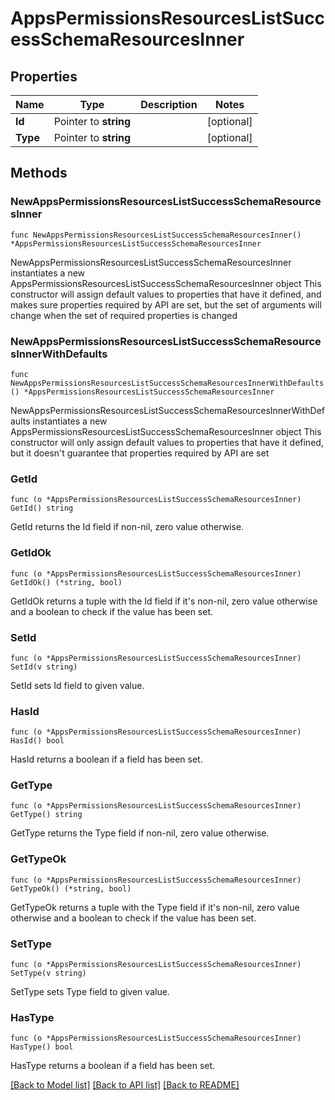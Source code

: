 # AppsPermissionsResourcesListSuccessSchemaResourcesInner

## Properties

Name | Type | Description | Notes
------------ | ------------- | ------------- | -------------
**Id** | Pointer to **string** |  | [optional] 
**Type** | Pointer to **string** |  | [optional] 

## Methods

### NewAppsPermissionsResourcesListSuccessSchemaResourcesInner

`func NewAppsPermissionsResourcesListSuccessSchemaResourcesInner() *AppsPermissionsResourcesListSuccessSchemaResourcesInner`

NewAppsPermissionsResourcesListSuccessSchemaResourcesInner instantiates a new AppsPermissionsResourcesListSuccessSchemaResourcesInner object
This constructor will assign default values to properties that have it defined,
and makes sure properties required by API are set, but the set of arguments
will change when the set of required properties is changed

### NewAppsPermissionsResourcesListSuccessSchemaResourcesInnerWithDefaults

`func NewAppsPermissionsResourcesListSuccessSchemaResourcesInnerWithDefaults() *AppsPermissionsResourcesListSuccessSchemaResourcesInner`

NewAppsPermissionsResourcesListSuccessSchemaResourcesInnerWithDefaults instantiates a new AppsPermissionsResourcesListSuccessSchemaResourcesInner object
This constructor will only assign default values to properties that have it defined,
but it doesn't guarantee that properties required by API are set

### GetId

`func (o *AppsPermissionsResourcesListSuccessSchemaResourcesInner) GetId() string`

GetId returns the Id field if non-nil, zero value otherwise.

### GetIdOk

`func (o *AppsPermissionsResourcesListSuccessSchemaResourcesInner) GetIdOk() (*string, bool)`

GetIdOk returns a tuple with the Id field if it's non-nil, zero value otherwise
and a boolean to check if the value has been set.

### SetId

`func (o *AppsPermissionsResourcesListSuccessSchemaResourcesInner) SetId(v string)`

SetId sets Id field to given value.

### HasId

`func (o *AppsPermissionsResourcesListSuccessSchemaResourcesInner) HasId() bool`

HasId returns a boolean if a field has been set.

### GetType

`func (o *AppsPermissionsResourcesListSuccessSchemaResourcesInner) GetType() string`

GetType returns the Type field if non-nil, zero value otherwise.

### GetTypeOk

`func (o *AppsPermissionsResourcesListSuccessSchemaResourcesInner) GetTypeOk() (*string, bool)`

GetTypeOk returns a tuple with the Type field if it's non-nil, zero value otherwise
and a boolean to check if the value has been set.

### SetType

`func (o *AppsPermissionsResourcesListSuccessSchemaResourcesInner) SetType(v string)`

SetType sets Type field to given value.

### HasType

`func (o *AppsPermissionsResourcesListSuccessSchemaResourcesInner) HasType() bool`

HasType returns a boolean if a field has been set.


[[Back to Model list]](../README.md#documentation-for-models) [[Back to API list]](../README.md#documentation-for-api-endpoints) [[Back to README]](../README.md)


